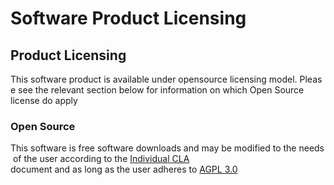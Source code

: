 # Software Product Licensing

## Product Licensing
This software product is available under opensource licensing model. Please see the relevant section below for information on which Open Source license do apply

### Open Source 
This software is free software downloads and may be modified to the needs of the user according to the [Individual  CLA](<./Individual CLA.md>) document and as long as the user adheres to [AGPL 3.0](https://www.gnu.org/licenses/agpl-3.0.en.html) 
